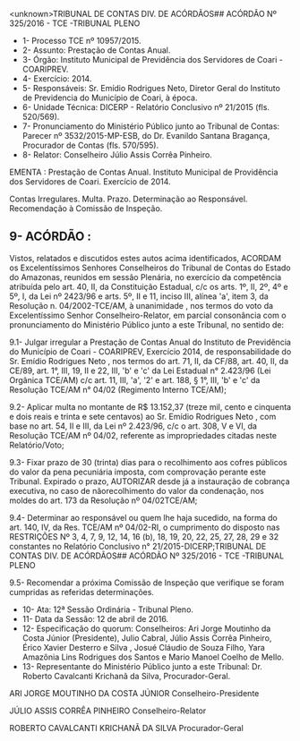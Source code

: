 &lt;unknown&gt;TRIBUNAL DE CONTAS DIV. DE ACÓRDÃOS## ACÓRDÃO Nº 325/2016 - TCE -TRIBUNAL PLENO

- 1- Processo TCE nº 10957/2015.
- 2- Assunto: Prestação de Contas Anual.
- 3- Órgão: Instituto Municipal de Previdência dos Servidores de Coari - COARIPREV.
- 4- Exercício: 2014.
- 5- Responsáveis: Sr. Emídio Rodrigues Neto, Diretor Geral do Instituto de Previdencia do Município de Coari, à época.
- 6- Unidade Técnica: DICERP - Relatório Conclusivo nº 21/2015 (fls. 520/569).
- 7-  Pronunciamento  do Ministério Público  junto  ao Tribunal  de Contas: Parecer  nº 3532/2015-MP-ESB,  do  Dr.  Evanildo  Santana  Bragança,  Procurador  de  Contas  (fls. 570/595).
- 8- Relator: Conselheiro Júlio Assis Corrêa Pinheiro.

EMENTA : Prestação  de  Contas  Anual. Instituto Municipal de Providência dos Servidores de Coari. Exercício de 2014.

Contas Irregulares. Multa. Prazo. Determinação ao Responsável. Recomendação à Comissão de Inspeção.

## 9- ACÓRDÃO :

Vistos, relatados e discutidos estes autos acima identificados, ACORDAM os Excelentíssimos Senhores Conselheiros do Tribunal de Contas do Estado do Amazonas, reunidos em sessão Plenária, no exercício da competência atribuída pelo  art.  40,  II, da Constituição Estadual, c/c os arts. 1º, II, 2º, 4º e 5º, I, da Lei nº 2423/96 e arts. 5º, II e 11, inciso  III,  alínea  'a',  item  3,  da  Resolução  n.  04/2002-TCE/AM, à  unanimidade ,  nos termos do voto da Excelentíssimo Senhor Conselheiro-Relator, em  parcial consonância com o pronunciamento do Ministério Público junto a este Tribunal, no sentido de:

9.1- Julgar irregular a Prestação de Contas Anual do Instituto de Previdência do Município de Coari - COARIPREV, Exercício 2014, de responsabilidade do Sr. Emídio Rodrigues Neto , nos termos do art. 71, II, da CF/88, art. 40, II, da CE/89, art. 1°, III, 19, II e 22, III, 'b' e 'c' da Lei Estadual n° 2.423/96 (Lei Orgânica TCE/AM) c/c art. 11, III, 'a', '2'  e  art.  188,  §  1°,  III,  'b'  e  'c'  da  Resolução  TCE/AM  n°  04/02  (Regimento  Interno TCE/AM);

9.2- Aplicar multa no montante de R$ 13.152,37 (treze mil, cento e cinquenta e dois reais e trinta e sete centavos) ao Sr. Emídio Rodrigues Neto , com base no art. 54, II e III, da Lei nº 2.423/96, c/c o art. 308, V e VI, da Resolução TCE/AM nº 04/02, referente as impropriedades citadas neste Relatório/Voto;

9.3- Fixar prazo de 30 (trinta) dias para o recolhimento aos cofres públicos do valor da pena pecuniária imposta, com comprovação perante este Tribunal. Expirado o prazo,  AUTORIZAR  desde  já  a  instauração  de  cobrança  executiva,  no  caso  de  nãorecolhimento do valor da condenação,  nos moldes do art. 173  da Resolução nº 04/02TCE/AM;

9.4- Determinar ao responsável ou quem lhe haja sucedido, na forma do art. 140, IV, da Res. TCE/AM nº 04/02-RI, o cumprimento do disposto nas RESTRIÇÕES Nº 3,  4,  7,  9,  12,  14,  16  (b),  18,  19,  20,  22,  25,  27,  28,  29  e  32  constantes  no  Relatório Conclusivo n° 21/2015-DICERP;TRIBUNAL DE CONTAS DIV. DE ACÓRDÃOS## ACÓRDÃO Nº 325/2016 - TCE -TRIBUNAL PLENO

9.5-  Recomendar a  próxima Comissão de  Inspeção que  verifique se foram cumpridas as referidas determinações.

- 10- Ata: 12ª Sessão Ordinária - Tribunal Pleno.
- 11- Data da Sessão: 12 de abril de 2016.
- 12-  Especificação  do  quorum: Conselheiros:  Ari  Jorge  Moutinho  da  Costa  Júnior (Presidente),  Julio  Cabral,  Júlio  Assis  Corrêa  Pinheiro,  Érico  Xavier  Desterro  e  Silva  , Josué Cláudio de Souza Filho, Yara Amazônia Lins Rodrigues dos Santos e Mario Manoel Coelho de Mello.
- 13- Representante do Ministério Público junto a este Tribunal: Dr. Roberto Cavalcanti Krichanã da Silva, Procurador-Geral.

ARI JORGE MOUTINHO DA COSTA JÚNIOR Conselheiro-Presidente

JÚLIO ASSIS CORRÊA PINHEIRO Conselheiro-Relator

ROBERTO CAVALCANTI KRICHANÃ DA SILVA Procurador-Geral